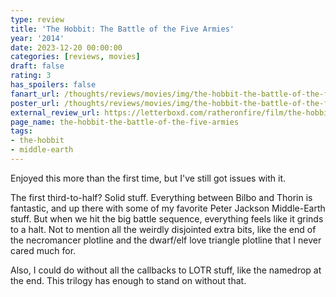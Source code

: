 ```yaml
---
type: review
title: 'The Hobbit: The Battle of the Five Armies'
year: '2014'
date: 2023-12-20 00:00:00
categories: [reviews, movies]
draft: false
rating: 3
has_spoilers: false
fanart_url: /thoughts/reviews/movies/img/the-hobbit-the-battle-of-the-five-armies_fanart.png
poster_url: /thoughts/reviews/movies/img/the-hobbit-the-battle-of-the-five-armies_poster.png
external_review_url: https://letterboxd.com/ratheronfire/film/the-hobbit-the-battle-of-the-five-armies/
page_name: the-hobbit-the-battle-of-the-five-armies
tags:
- the-hobbit
- middle-earth
---
```


Enjoyed this more than the first time, but I've still got issues with it.

The first third-to-half? Solid stuff. Everything between Bilbo and Thorin is fantastic, and up there with some of my favorite Peter Jackson Middle-Earth stuff. But when we hit the big battle sequence, everything feels like it grinds to a halt. Not to mention all the weirdly disjointed extra bits, like the end of the necromancer plotline and the dwarf/elf love triangle plotline that I never cared much for.

Also, I could do without all the callbacks to LOTR stuff, like the namedrop at the end. This trilogy has enough to stand on without that.

